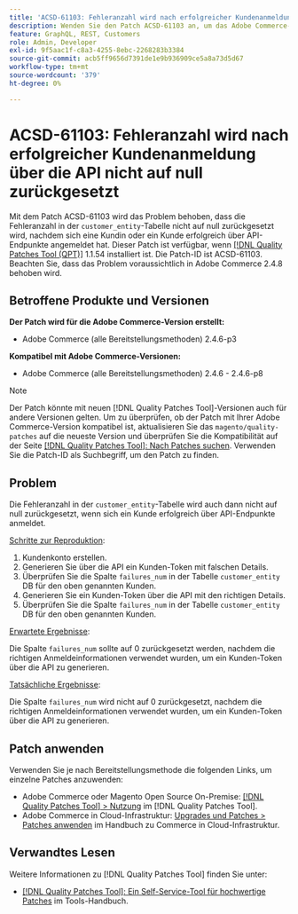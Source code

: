 ```yaml
---
title: 'ACSD-61103: Fehleranzahl wird nach erfolgreicher Kundenanmeldung über die API nicht auf null zurückgesetzt'
description: Wenden Sie den Patch ACSD-61103 an, um das Adobe Commerce-Problem zu beheben, bei dem die Fehleranzahl in der Tabelle „customer_entity“ nicht auf null zurückgesetzt wird, nachdem sich ein Kunde erfolgreich über API-Endpunkte angemeldet hat.
feature: GraphQL, REST, Customers
role: Admin, Developer
exl-id: 9f5aac1f-c8a3-4255-8ebc-2268283b3384
source-git-commit: acb5ff9656d7391de1e9b936909ce5a8a73d5d67
workflow-type: tm+mt
source-wordcount: '379'
ht-degree: 0%

---
```


# ACSD-61103: Fehleranzahl wird nach erfolgreicher Kundenanmeldung über die API nicht auf null zurückgesetzt

Mit dem Patch ACSD-61103 wird das Problem behoben, dass die Fehleranzahl in der `customer_entity`-Tabelle nicht auf null zurückgesetzt wird, nachdem sich eine Kundin oder ein Kunde erfolgreich über API-Endpunkte angemeldet hat. Dieser Patch ist verfügbar, wenn [[!DNL Quality Patches Tool (QPT)]](/help/tools/quality-patches-tool/quality-patches-tool-to-self-serve-quality-patches.md) 1.1.54 installiert ist. Die Patch-ID ist ACSD-61103. Beachten Sie, dass das Problem voraussichtlich in Adobe Commerce 2.4.8 behoben wird.

## Betroffene Produkte und Versionen

**Der Patch wird für die Adobe Commerce-Version erstellt:**

* Adobe Commerce (alle Bereitstellungsmethoden) 2.4.6-p3

**Kompatibel mit Adobe Commerce-Versionen:**

* Adobe Commerce (alle Bereitstellungsmethoden) 2.4.6 - 2.4.6-p8

>[!NOTE]
>
>Der Patch könnte mit neuen [!DNL Quality Patches Tool]-Versionen auch für andere Versionen gelten. Um zu überprüfen, ob der Patch mit Ihrer Adobe Commerce-Version kompatibel ist, aktualisieren Sie das `magento/quality-patches` auf die neueste Version und überprüfen Sie die Kompatibilität auf der Seite [[!DNL Quality Patches Tool]: Nach Patches suchen](https://experienceleague.adobe.com/tools/commerce-quality-patches/index.html). Verwenden Sie die Patch-ID als Suchbegriff, um den Patch zu finden.

## Problem

Die Fehleranzahl in der `customer_entity`-Tabelle wird auch dann nicht auf null zurückgesetzt, wenn sich ein Kunde erfolgreich über API-Endpunkte anmeldet.

<u>Schritte zur Reproduktion</u>:

1. Kundenkonto erstellen.
1. Generieren Sie über die API ein Kunden-Token mit falschen Details.
1. Überprüfen Sie die Spalte `failures_num` in der Tabelle `customer_entity` DB für den oben genannten Kunden.
1. Generieren Sie ein Kunden-Token über die API mit den richtigen Details.
1. Überprüfen Sie die Spalte `failures_num` in der Tabelle `customer_entity` DB für den oben genannten Kunden.

<u>Erwartete Ergebnisse</u>:

Die Spalte `failures_num` sollte auf 0 zurückgesetzt werden, nachdem die richtigen Anmeldeinformationen verwendet wurden, um ein Kunden-Token über die API zu generieren.

<u>Tatsächliche Ergebnisse</u>:

Die Spalte `failures_num` wird nicht auf 0 zurückgesetzt, nachdem die richtigen Anmeldeinformationen verwendet wurden, um ein Kunden-Token über die API zu generieren.

## Patch anwenden

Verwenden Sie je nach Bereitstellungsmethode die folgenden Links, um einzelne Patches anzuwenden:

* Adobe Commerce oder Magento Open Source On-Premise: [[!DNL Quality Patches Tool] > Nutzung](/help/tools/quality-patches-tool/usage.md) im [!DNL Quality Patches Tool].
* Adobe Commerce in Cloud-Infrastruktur: [Upgrades und Patches > Patches anwenden](https://experienceleague.adobe.com/docs/commerce-cloud-service/user-guide/develop/upgrade/apply-patches.html) im Handbuch zu Commerce in Cloud-Infrastruktur.

## Verwandtes Lesen

Weitere Informationen zu [!DNL Quality Patches Tool] finden Sie unter:

* [[!DNL Quality Patches Tool]: Ein Self-Service-Tool für hochwertige Patches](/help/tools/quality-patches-tool/quality-patches-tool-to-self-serve-quality-patches.md) im Tools-Handbuch.
